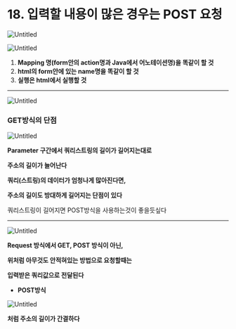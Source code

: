 # 18. 입력할 내용이 많은 경우는 POST 요청

![Untitled](18%20%E1%84%8B%E1%85%B5%E1%86%B8%E1%84%85%E1%85%A7%E1%86%A8%E1%84%92%2059e5f/Untitled.png)

![Untitled](18%20%E1%84%8B%E1%85%B5%E1%86%B8%E1%84%85%E1%85%A7%E1%86%A8%E1%84%92%2059e5f/Untitled%201.png)

1. **Mapping 명(form안의 action명과 Java에서 어노테이션명)을 똑같이 할 것**
2. **html의 form안에 있는 name명을 똑같이 할 것**
3. **실행은 html에서 실행할 것**

---

![Untitled](18%20%E1%84%8B%E1%85%B5%E1%86%B8%E1%84%85%E1%85%A7%E1%86%A8%E1%84%92%2059e5f/Untitled%202.png)

### GET방식의 단점

![Untitled](18%20%E1%84%8B%E1%85%B5%E1%86%B8%E1%84%85%E1%85%A7%E1%86%A8%E1%84%92%2059e5f/Untitled%203.png)

**Parameter 구간에서 쿼리스트링의 길이가 길어지는대로**

**주소의 길이가 늘어난다**

**쿼리(스트링)의 데이터가 엄청나게 많아진다면,**

**주소의 길이도 방대하게 길어지는 단점이 있다**

쿼리스트링이 길어지면 POST방식을 사용하는것이 좋을듯싶다

---

![Untitled](18%20%E1%84%8B%E1%85%B5%E1%86%B8%E1%84%85%E1%85%A7%E1%86%A8%E1%84%92%2059e5f/Untitled%204.png)

**Request 방식에서 GET, POST 방식이 아닌,** 

**위처럼 아무것도 안적혀있는 방법으로 요청할때는**

**입력받은 쿼리값으로 전달된다**

- **POST방식**

![Untitled](18%20%E1%84%8B%E1%85%B5%E1%86%B8%E1%84%85%E1%85%A7%E1%86%A8%E1%84%92%2059e5f/Untitled%205.png)

**처럼 주소의 길이가 간결하다**